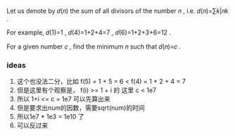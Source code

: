 Let us denote by 𝑑(𝑛)
 the sum of all divisors of the number 𝑛
, i.e. 𝑑(𝑛)=∑𝑘|𝑛𝑘
.

For example, 𝑑(1)=1
, 𝑑(4)=1+2+4=7
, 𝑑(6)=1+2+3+6=12
.

For a given number 𝑐
, find the minimum 𝑛
 such that 𝑑(𝑛)=𝑐
.

### ideas
1. 这个也没法二分，比如 f(5) = 1 + 5 = 6 < f(4) = 1 + 2 + 4 = 7
2. 但是这里有个观察是， f(i) >= 1 + i 的 这里 c < 1e7
3. 所以 1+i <= c = 1e7 可以先算出来
4. 但是要求出num的因数，需要sqrt(num)的时间
5. 所以1e7 * 1e3 = 1e10 了
6. 可以反过来